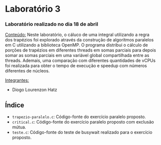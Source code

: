 <h1>Laboratório 3</h1>

<h3>Laboratório realizado no dia 18 de abril</h3>

<ins>Conteúdo:</ins> Neste laboratório, o cáluco de uma integral utilizando a regra dos trapézios foi explorado através da construção de algoritmos paralelos em C utilizando a biblioteca OpenMP. O programa distribui o cálculo de porções de trapézios em diferentes threads em somas parciais para depois somar as somas parciais em uma variável global compartilhada entre as threads. Ademais, uma comparação com diferentes quantidades de vCPUs foi realizada para obter o tempo de execução e speedup com números diferentes de núcleos.

<ins>Integrantes:</ins>

- Diogo Lourenzon Hatz

<h2>Índice</h2>

<ul>
<li><code>trapezio-paralelo.c</code>: Código-fonte do exercício paralelo proposto.</li>
<li><code>critical.c</code>: Código-fonte do exercício paralelo proposto com exclusão mútua.</li>
<li><code>teste.c</code>: Código-fonte do teste de busywait realizado para o exercício proposto.</li>
</ul>


